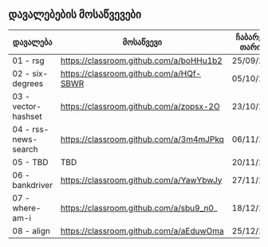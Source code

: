 ## დავალებების მოსაწვევები
| დავალება | მოსაწვევი | ჩაბარების თარიღი |
|----------|-----------|------------------|
| 01 - rsg | https://classroom.github.com/a/boHHu1b2 | 25/09/2022 |
| 02 - six-degrees | https://classroom.github.com/a/HQf-SBWR | 05/10/2022 |
| 03 - vector-hashset | https://classroom.github.com/a/zopsx-2O | 23/10/2022 |
| 04 - rss-news-search | https://classroom.github.com/a/3m4mJPkq | 06/11/2022 |
| 05 - TBD | TBD | 20/11/2022 |
| 06 - bankdriver | https://classroom.github.com/a/YawYbwJy | 27/11/2022 |
| 07 - where-am-i | https://classroom.github.com/a/sbu9_n0_ | 18/12/2022 |
| 08 - align | https://classroom.github.com/a/aEduwOma | 25/12/2022 |
